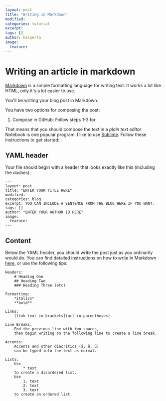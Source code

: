```yaml
---
layout: post
title: "Writing in Markdown"
modified:
categories: tutorial
excerpt:
tags: []
author: halperta
image:
  feature:
---
```


# Writing an article in markdown

[Markdown](https://en.wikipedia.org/wiki/Markdown) is a simple formatting language for writing text. It works a lot like HTML, only it's a lot easier to use.

You'll be writing your blog post in Markdown. 

You have two options for composing the post:
1. Compose in GitHub: Follow steps 1-3 for 

That means that you should compose the text in a *plain text editor*. Notebook is one popular program. I like to use [Sublime](https://www.sublimetext.com/). Follow these instructions to get started:

## YAML header
Your file should begin with a header that looks exactly like this (including the dashes):

```
---
layout: post
title: "ENTER YOUR TITLE HERE"
modified:
categories: blog
excerpt: YOU CAN INCLUDE A SENTENCE FROM THE BLOG HERE IF YOU WANT.
tags: []
author: "ENTER YOUR AUTHOR ID HERE"
image:
  feature:
---
```

## Content
Below the YAML header, you should write the post just as you ordinarily would do. You can find detailed instructions on how to write in Markdown [here](https://github.com/adam-p/markdown-here/wiki/Markdown-Cheatsheet), or use the following tips:
```
Headers:  
    # Heading One  
    ## Heading Two  
    ### Heading Three (etc)  

Formatting:  
	*italics*  
	**bold**  

Links:  
	[link text in brackets](url-in-parentheses)

Line Breaks:  
	End the previous line with two spaces,  
	then begin writing on the following line to create a line break.  

Accents:  
	Accents and other diacritics (á, ñ, ü)  
	can be typed into the text as normal.

Lists:
	Use 
		* text
	to create a disordered list.
	Use 
		1. text
		2. text 
		3. text 
	to create an ordered list.

```
